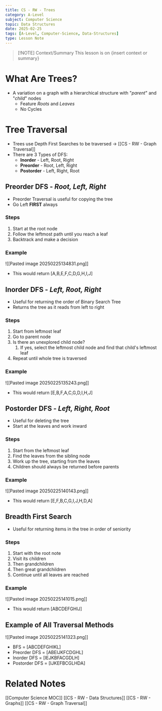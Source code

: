 ```yaml
---
title: CS - RW - Trees
category: A-Level
subject: Computer Science
topic: Data Structures
date: 2025-02-25
tags: [A-Level, Computer-Science, Data-Structures]
type: Lesson Note
---
```


> [!NOTE] Context/Summary
> This lesson is on {insert context or summary}
# What Are Trees?
- A variation on a graph with a hierarchical structure with "*parent*" and "*child*" nodes
	- Feature *Roots* and *Leaves*
	- No Cycles
# Tree Traversal
- Trees use Depth First Searches to be traversed -> [[CS - RW - Graph Traversal]]
- There are 3 Types of DFS:
	- **Inorder** - Left, Root, Right
	- **Preorder** - Root, Left, Right
	- **Postorder** - Left, Right, Root
## Preorder DFS - *Root, Left, Right*
- Preorder Traversal is useful for copying the tree
- Go Left **FIRST** always
### Steps
1. Start at the root node
2. Follow the leftmost path until you reach a leaf
3. Backtrack and make a decision
### Example
![[Pasted image 20250225134831.png]]
- This would return [A,B,E,F,C,D,G,H,I,J]
## Inorder DFS - *Left, Root, Right*
- Useful for returning the order of Binary Search Tree
- Returns the tree as it reads from left to right
### Steps
1. Start from leftmost leaf
2. Go to parent node
3. Is there an unexplored child node?
	1. If yes, select the leftmost child node and find that child's leftmost leaf
4. Repeat until whole tree is traversed
### Example
![[Pasted image 20250225135243.png]]
- This would return [E,B,F,A,C,G,D,I,H,J]
## Postorder DFS - *Left, Right, Root*
- Useful for deleting the tree
- Start at the leaves and work inward
### Steps
1. Start from the leftmost leaf
2. Find the leaves from the sibling node
3. Work up the tree, starting from the leaves
4. Children should always be returned before parents
### Example
![[Pasted image 20250225140143.png]]
- This would return [E,F,B,C,G,I,J,H,D,A]
## Breadth First Search
- Useful for returning items in the tree in order of seniority
### Steps
1. Start with the root note
2. Visit its children
3. Then grandchildren
4. Then great grandchildren
5. Continue until all leaves are reached
### Example
![[Pasted image 20250225141015.png]]
- This would return [ABCDEFGHIJ]
## Example of All Traversal Methods
![[Pasted image 20250225141323.png]]
- BFS = [ABCDEFGHIKL]
- Preorder DFS = [ABEIJKFCDGHL]
- Inorder DFS = [IEJKBFACGDLH]
- Postorder DFS = [IJKEFBCGLHDA]
# Related Notes
[[Computer Science MOC]]
[[CS - RW - Data Structures]]
[[CS - RW - Graphs]]
[[CS - RW - Graph Traversal]]